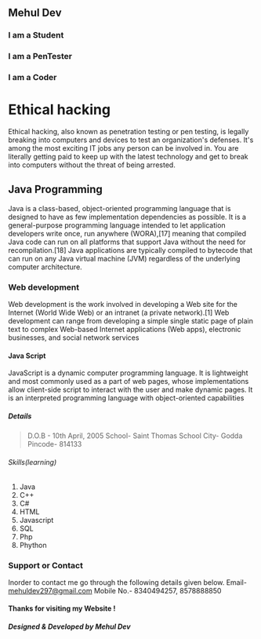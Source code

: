 ## Mehul Dev
### I am a Student
### I am a PenTester
### I am a Coder


# Ethical hacking
Ethical hacking, also known as penetration testing or pen testing, is legally breaking into computers and devices to test an organization's defenses. It's among the most exciting IT jobs any person can be involved in. You are literally getting paid to keep up with the latest technology and get to break into computers without the threat of being arrested. 

## Java Programming
Java is a class-based, object-oriented programming language that is designed to have as few implementation dependencies as possible. It is a general-purpose programming language intended to let application developers write once, run anywhere (WORA),[17] meaning that compiled Java code can run on all platforms that support Java without the need for recompilation.[18] Java applications are typically compiled to bytecode that can run on any Java virtual machine (JVM) regardless of the underlying computer architecture.

### Web development
Web development is the work involved in developing a Web site for the Internet (World Wide Web) or an intranet (a private network).[1] Web development can range from developing a simple single static page of plain text to complex Web-based Internet applications (Web apps), electronic businesses, and social network services

#### Java Script
JavaScript is a dynamic computer programming language. It is lightweight and most commonly used as a part of web pages, whose implementations allow client-side script to interact with the user and make dynamic pages. It is an interpreted programming language with object-oriented capabilities

##### Details
>D.O.B - 10th April, 2005
>School- Saint Thomas School
>City- Godda
>Pincode- 814133
 
###### Skills(learning)
1. Java
2. C++
3. C#
4. HTML
5. Javascript
6. SQL
7. Php
8. Phython

### Support or Contact
Inorder to contact me go through the following details given below.
Email- mehuldev297@gmail.com
Mobile No.- 8340494257, 8578888850

#### Thanks for visiting my Website !

##### Designed & Developed by Mehul Dev
